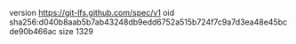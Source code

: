 version https://git-lfs.github.com/spec/v1
oid sha256:d040b8aab5b7ab43248db9edd6752a515b724f7c9a7d3ea48e45bcde90b466ac
size 1329
